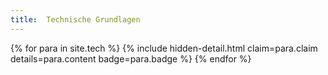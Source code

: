 ```yaml
---
title:  Technische Grundlagen
---
```


<dl>
{% for para in site.tech %}
    {% include hidden-detail.html claim=para.claim details=para.content badge=para.badge %}
{% endfor %}
</dl>
